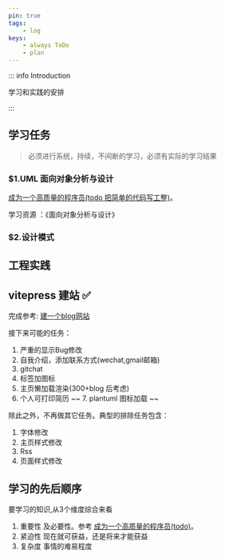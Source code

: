 ```yaml
---
pin: true
tags:
    - log
keys:
    - always ToDo
    - plan
---
```


::: info Introduction

学习和实践的安排

:::


## 学习任务

> 必须进行系统，持续，不间断的学习，必须有实际的学习结果

### $1.UML 面向对象分析与设计

[成为一个高质量的程序员(todo 把简单的代码写工整)](/docs/life/实践/行动/打造个人品牌.md)。

学习资源 ：《面向对象分析与设计》

### $2.设计模式

## 工程实践

## vitepress 建站 ✅

完成参考: [建一个blog网站](../tech/建一个建一个blog网站.md)

接下来可能的任务：

1. 严重的显示Bug修改
2. 自我介绍，添加联系方式(wechat,gmail邮箱)
3. gitchat 
4. 标签加图标
5. 主页懒加载渲染(300+blog 后考虑)
6. 个人可打印简历
~~ 7. plantuml 图标加载 ~~

除此之外，不再做其它任务。典型的排除任务包含：

1. 字体修改
2. 主页样式修改
3. Rss
4. 页面样式修改

## 学习的先后顺序

要学习的知识,从3个维度综合来看

1. 重要性 及必要性。参考 [成为一个高质量的程序员(todo)](/docs/life/实践/行动/打造个人品牌.md)。
2. 紧迫性 现在就可获益，还是将来才能获益
3. 复杂度 事情的难易程度





